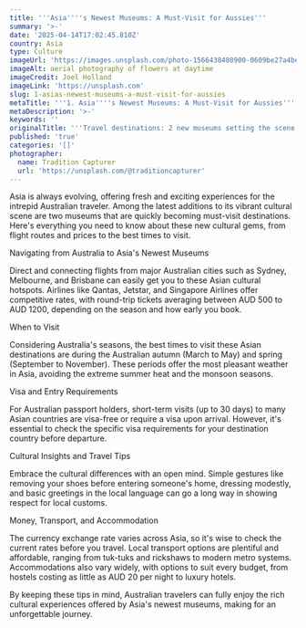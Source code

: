 ```yaml
---
title: '''Asia''''s Newest Museums: A Must-Visit for Aussies'''
summary: '>-'
date: '2025-04-14T17:02:45.810Z'
country: Asia
type: Culture
imageUrl: 'https://images.unsplash.com/photo-1566438480900-0609be27a4be'
imageAlt: aerial photography of flowers at daytime
imageCredit: Joel Holland
imageLink: 'https://unsplash.com'
slug: 1-asias-newest-museums-a-must-visit-for-aussies
metaTitle: '''1. Asia''''s Newest Museums: A Must-Visit for Aussies'''
metaDescription: '>-'
keywords: ''
originalTitle: '''Travel destinations: 2 new museums setting the scene in Asia - ArtsHub'''
published: 'true'
categories: '[]'
photographer:
  name: Tradition Capturer
  url: 'https://unsplash.com/@traditioncapturer'
---
```







Asia is always evolving, offering fresh and exciting experiences for the intrepid Australian traveler. Among the latest additions to its vibrant cultural scene are two museums that are quickly becoming must-visit destinations. Here's everything you need to know about these new cultural gems, from flight routes and prices to the best times to visit.

Navigating from Australia to Asia's Newest Museums

Direct and connecting flights from major Australian cities such as Sydney, Melbourne, and Brisbane can easily get you to these Asian cultural hotspots. Airlines like Qantas, Jetstar, and Singapore Airlines offer competitive rates, with round-trip tickets averaging between AUD 500 to AUD 1200, depending on the season and how early you book.

When to Visit

Considering Australia's seasons, the best times to visit these Asian destinations are during the Australian autumn (March to May) and spring (September to November). These periods offer the most pleasant weather in Asia, avoiding the extreme summer heat and the monsoon seasons.

Visa and Entry Requirements

For Australian passport holders, short-term visits (up to 30 days) to many Asian countries are visa-free or require a visa upon arrival. However, it's essential to check the specific visa requirements for your destination country before departure.

Cultural Insights and Travel Tips

Embrace the cultural differences with an open mind. Simple gestures like removing your shoes before entering someone's home, dressing modestly, and basic greetings in the local language can go a long way in showing respect for local customs.

Money, Transport, and Accommodation

The currency exchange rate varies across Asia, so it's wise to check the current rates before you travel. Local transport options are plentiful and affordable, ranging from tuk-tuks and rickshaws to modern metro systems. Accommodations also vary widely, with options to suit every budget, from hostels costing as little as AUD 20 per night to luxury hotels.

By keeping these tips in mind, Australian travelers can fully enjoy the rich cultural experiences offered by Asia's newest museums, making for an unforgettable journey.
